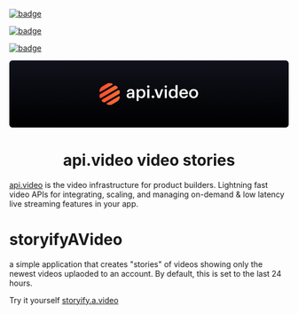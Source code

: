 [![badge](https://img.shields.io/twitter/follow/api_video?style=social)](https://twitter.com/intent/follow?screen_name=api_video)

[![badge](https://img.shields.io/github/stars/apivideo/storyifyAVideo?style=social)](https://github.com/apivideo/storyifyAVideo)

[![badge](https://img.shields.io/discourse/topics?server=https%3A%2F%2Fcommunity.api.video)](https://community.api.video)

![](https://github.com/apivideo/API_OAS_file/blob/master/apivideo_banner.png)

<h1 align="center">api.video video stories</h1>

[api.video](https://api.video) is the video infrastructure for product builders. Lightning fast video APIs for integrating, scaling, and managing on-demand & low latency live streaming features in your app.

# storyifyAVideo

a simple application that creates "stories" of videos showing only the newest videos uplaoded to an account.  By default, this is set to the last 24 hours. 

Try it yourself [storyify.a.video](https://storyify.a.video)
